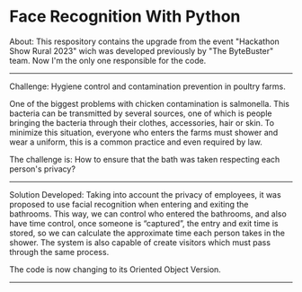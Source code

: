 # Face Recognition With Python

About: This respository contains the upgrade from the event "Hackathon Show Rural 2023" wich was developed previously by "The ByteBuster" team. Now I'm the only one responsible for the code.

-------------------------------------------------------------------------------------------------------------------------------------------------------------------------

Challenge: Hygiene control and contamination prevention in poultry farms.

One of the biggest problems with chicken contamination is salmonella. This bacteria can be transmitted by several sources, one of which is people bringing the bacteria through their clothes, accessories, hair or skin. To minimize this situation, everyone who enters the farms must shower and wear a uniform, this is a common practice and even required by law.

The challenge is: How to ensure that the bath was taken respecting each person's privacy?

-------------------------------------------------------------------------------------------------------------------------------------------------------------------------
Solution Developed: Taking into account the privacy of employees, it was proposed to use facial recognition when entering and exiting the bathrooms. This way, we can control who entered the bathrooms, and also have time control, once someone is “captured”, the entry and exit time is stored, so we can calculate the approximate time each person takes in the shower. The system is also capable of create visitors which must pass through the same process.

The code is now changing to its Oriented Object Version.

-------------------------------------------------------------------------------------------------------------------------------------------------------------------------
